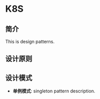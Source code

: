 # K8S

## 简介

This is design patterns.

## 设计原则

## 设计模式

- **单例模式**: singleton pattern description.
